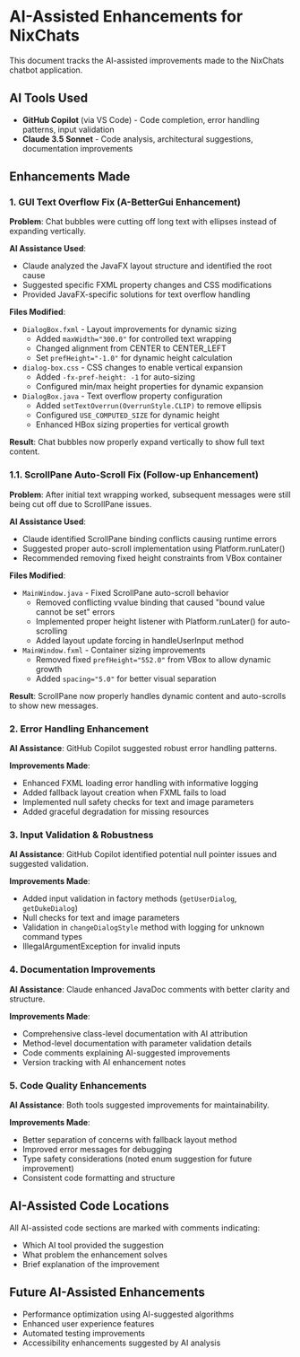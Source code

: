 # AI-Assisted Enhancements for NixChats

This document tracks the AI-assisted improvements made to the NixChats chatbot application.

## AI Tools Used
- **GitHub Copilot** (via VS Code) - Code completion, error handling patterns, input validation
- **Claude 3.5 Sonnet** - Code analysis, architectural suggestions, documentation improvements

## Enhancements Made

### 1. GUI Text Overflow Fix (A-BetterGui Enhancement)
**Problem**: Chat bubbles were cutting off long text with ellipses instead of expanding vertically.

**AI Assistance Used**: 
- Claude analyzed the JavaFX layout structure and identified the root cause
- Suggested specific FXML property changes and CSS modifications
- Provided JavaFX-specific solutions for text overflow handling

**Files Modified**:
- `DialogBox.fxml` - Layout improvements for dynamic sizing
  - Added `maxWidth="300.0"` for controlled text wrapping
  - Changed alignment from CENTER to CENTER_LEFT
  - Set `prefHeight="-1.0"` for dynamic height calculation
- `dialog-box.css` - CSS changes to enable vertical expansion
  - Added `-fx-pref-height: -1` for auto-sizing
  - Configured min/max height properties for dynamic expansion
- `DialogBox.java` - Text overflow property configuration
  - Added `setTextOverrun(OverrunStyle.CLIP)` to remove ellipsis
  - Configured `USE_COMPUTED_SIZE` for dynamic height
  - Enhanced HBox sizing properties for vertical growth

**Result**: Chat bubbles now properly expand vertically to show full text content.

### 1.1. ScrollPane Auto-Scroll Fix (Follow-up Enhancement)
**Problem**: After initial text wrapping worked, subsequent messages were still being cut off due to ScrollPane issues.

**AI Assistance Used**:
- Claude identified ScrollPane binding conflicts causing runtime errors
- Suggested proper auto-scroll implementation using Platform.runLater()
- Recommended removing fixed height constraints from VBox container

**Files Modified**:
- `MainWindow.java` - Fixed ScrollPane auto-scroll behavior
  - Removed conflicting vvalue binding that caused "bound value cannot be set" errors
  - Implemented proper height listener with Platform.runLater() for auto-scrolling
  - Added layout update forcing in handleUserInput method
- `MainWindow.fxml` - Container sizing improvements
  - Removed fixed `prefHeight="552.0"` from VBox to allow dynamic growth
  - Added `spacing="5.0"` for better visual separation

**Result**: ScrollPane now properly handles dynamic content and auto-scrolls to show new messages.

### 2. Error Handling Enhancement
**AI Assistance**: GitHub Copilot suggested robust error handling patterns.

**Improvements Made**:
- Enhanced FXML loading error handling with informative logging
- Added fallback layout creation when FXML fails to load
- Implemented null safety checks for text and image parameters
- Added graceful degradation for missing resources

### 3. Input Validation & Robustness
**AI Assistance**: GitHub Copilot identified potential null pointer issues and suggested validation.

**Improvements Made**:
- Added input validation in factory methods (`getUserDialog`, `getDukeDialog`)
- Null checks for text and image parameters
- Validation in `changeDialogStyle` method with logging for unknown command types
- IllegalArgumentException for invalid inputs

### 4. Documentation Improvements
**AI Assistance**: Claude enhanced JavaDoc comments with better clarity and structure.

**Improvements Made**:
- Comprehensive class-level documentation with AI attribution
- Method-level documentation with parameter validation details
- Code comments explaining AI-suggested improvements
- Version tracking with AI enhancement notes

### 5. Code Quality Enhancements
**AI Assistance**: Both tools suggested improvements for maintainability.

**Improvements Made**:
- Better separation of concerns with fallback layout method
- Improved error messages for debugging
- Type safety considerations (noted enum suggestion for future improvement)
- Consistent code formatting and structure

## AI-Assisted Code Locations
All AI-assisted code sections are marked with comments indicating:
- Which AI tool provided the suggestion
- What problem the enhancement solves
- Brief explanation of the improvement

## Future AI-Assisted Enhancements
- Performance optimization using AI-suggested algorithms
- Enhanced user experience features
- Automated testing improvements
- Accessibility enhancements suggested by AI analysis
